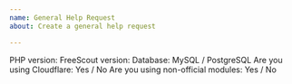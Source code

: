 ```yaml
---
name: General Help Request
about: Create a general help request

---
```

<!--
* If you have some error the first thing you should do is to check "Manage » Logs » App Logs"! If there are any errors there - make sure to provide them in the issue.
* Have you read FAQ? https://github.com/freescout-helpdesk/freescout/wiki/FAQ
* If you have "Whoops something went wrong" error see: https://github.com/freescout-helpdesk/freescout/wiki/Installation-Guide#11-troubleshooting
* Before creating an issue try to disable all non-official modules and remove all custom code from your FreeScout and see if the issue still persists.
* Feature requests for modules should be posted here: https://freescout.net/request-feature/
* Docker questions should go here: https://github.com/tiredofit/docker-freescout/issues
* Create separate issues for different topics - no need to mix all your problems into one issue.
* Questions on issues with payments for modules should be sent by email: https://freescout.net/contact-us/
* Don't forget that you are not the project manager. Try to be humble, polite, friendly and positive. Otherwise your account may be banned (and it can't be undone).
* Mentioning how much you've spent on modules is also the way to be banned.

Still here? Well clean this out and go ahead :)
-->

PHP version: 
FreeScout version: 
Database: MySQL / PostgreSQL
Are you using Cloudflare: Yes / No
Are you using non-official modules: Yes / No
